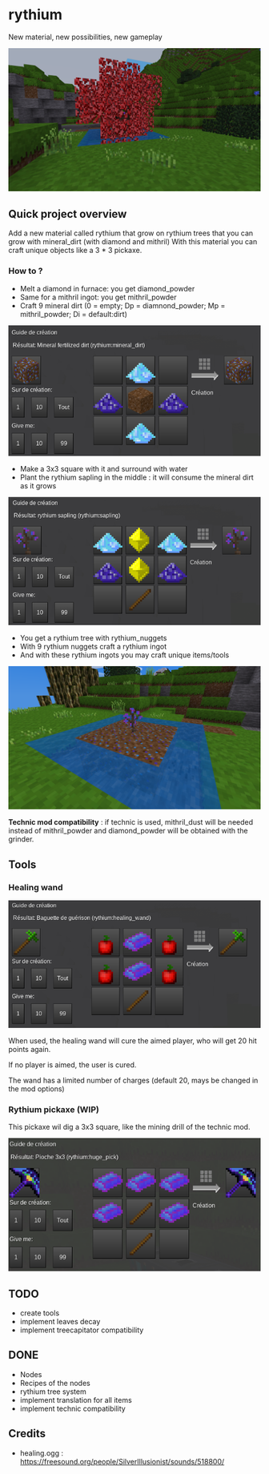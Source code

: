# rythium
New material, new possibilities, new gameplay

![screenshot](/screenshots/SC_0002.png)


## Quick project overview

Add a new material called rythium that grow on rythium trees that you can grow with mineral_dirt (with diamond and mithril)
With this material you can craft unique objects like a 3 * 3 pickaxe.

### How to ?

* Melt a diamond in furnace: you get diamond_powder
* Same for a mithril ingot: you get mithril_powder
* Craft 9 mineral dirt (0 = empty; Dp = diamnond_powder; Mp = mithril_powder; Di = default:dirt)

![screenshot](/screenshots/SC_0004.png)

* Make a 3x3 square with it and surround with water
* Plant the rythium sapling in the middle : it will consume the mineral dirt as it grows

![screenshot](/screenshots/SC_0006.png)

* You get a rythium tree with rythium_nuggets
* With 9 rythium nuggets craft a rythium ingot
* And with these rythium ingots you may craft unique items/tools

![screenshot](/screenshots/SC_0001.png)

**Technic mod compatibility** : if technic is used, mithril_dust will be needed instead of mithril_powder
and diamond_powder will be obtained with the grinder.

## Tools
### Healing wand

![screenshot](/screenshots/SC_0007.png)

When used, the healing wand will cure the aimed player, who will get 20 hit points again.

If no player is aimed, the user is cured.

The wand has a limited number of charges (default 20, mays be changed in the mod options)

### Rythium pickaxe (WIP)

This pickaxe wil dig a 3x3 square, like the mining drill of the technic mod.

![screenshot](/screenshots/SC_0008.png)

## TODO

* create tools
* implement leaves decay
* implement treecapitator compatibility

## DONE 

* Nodes
* Recipes of the nodes
* rythium tree system
* implement translation for all items
* implement technic compatibility

## Credits

* healing.ogg : https://freesound.org/people/SilverIllusionist/sounds/518800/


